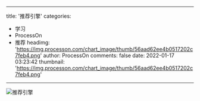 
---
title: '推荐引擎'
categories: 
 - 学习
 - ProcessOn
 - 推荐
headimg: 'https://img.processon.com/chart_image/thumb/56aad62ee4b0517202c7feb4.png'
author: ProcessOn
comments: false
date: 2022-01-17 03:23:42
thumbnail: 'https://img.processon.com/chart_image/thumb/56aad62ee4b0517202c7feb4.png'
---

<div>   
<img class="thumb" alt="推荐引擎" src="https://img.processon.com/chart_image/thumb/56aad62ee4b0517202c7feb4.png" referrerpolicy="no-referrer">
<p></p>  
</div>
            
